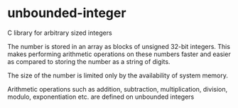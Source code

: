# unbounded-integer
C library for arbitrary sized integers

The number is stored in an array as blocks of unsigned 32-bit integers.
This makes performing arithmetic operations on these numbers faster and easier as compared to storing the number as a string of digits.

The size of the number is limited only by the availability of system memory.

Arithmetic operations such as addition, subtraction, multiplication, division, modulo, exponentiation etc. are defined on unbounded integers
